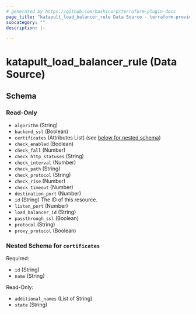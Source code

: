 ```yaml
---
# generated by https://github.com/hashicorp/terraform-plugin-docs
page_title: "katapult_load_balancer_rule Data Source - terraform-provider-katapult"
subcategory: ""
description: |-
  
---
```


# katapult_load_balancer_rule (Data Source)





<!-- schema generated by tfplugindocs -->
## Schema

### Read-Only

- `algorithm` (String)
- `backend_ssl` (Boolean)
- `certificates` (Attributes List) (see [below for nested schema](#nestedatt--certificates))
- `check_enabled` (Boolean)
- `check_fall` (Number)
- `check_http_statuses` (String)
- `check_interval` (Number)
- `check_path` (String)
- `check_protocol` (String)
- `check_rise` (Number)
- `check_timeout` (Number)
- `destination_port` (Number)
- `id` (String) The ID of this resource.
- `listen_port` (Number)
- `load_balancer_id` (String)
- `passthrough_ssl` (Boolean)
- `protocol` (String)
- `proxy_protocol` (Boolean)

<a id="nestedatt--certificates"></a>
### Nested Schema for `certificates`

Required:

- `id` (String)
- `name` (String)

Read-Only:

- `additional_names` (List of String)
- `state` (String)


